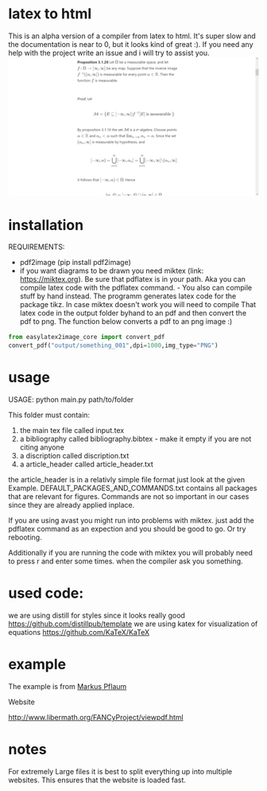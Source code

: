 # latex to html
This is an alpha version of a compiler from latex to html. It's super slow and the documentation is near to 0, but it looks kind of great :). If you need any help with the project write an issue and i will try to assist you.
![](Example.png)
# installation 
REQUIREMENTS:  
 - pdf2image (pip install pdf2image)
 - if you want diagrams to be drawn you need miktex (link: https://miktex.org). Be sure that pdflatex is in your path. Aka you can compile latex code with the pdflatex command. - You also can compile stuff by hand instead. The programm generates latex code for the package tikz. In case miktex doesn't work you will need to compile That latex code in the output folder byhand to an pdf and then convert the pdf to png. The function below converts a pdf to an png image :) 
```python
from easylatex2image_core import convert_pdf
convert_pdf("output/something_001",dpi=1000,img_type="PNG")
```

# usage
USAGE: python main.py path/to/folder

This folder must contain:

1. the main tex file called input.tex
2. a bibliography called bibliography.bibtex - make it empty if you are not citing anyone
3. a discription called discription.txt
4. a article_header called article_header.txt 

the article_header is in a relativly simple file format just look at the given Example.
DEFAULT_PACKAGES_AND_COMMANDS.txt contains all packages that are relevant for figures. Commands are not so important in our cases since they are already applied inplace.


If you are using avast you might run into problems with miktex. just add the pdflatex command as an expection and you should be good to go. Or try rebooting.

Additionally if you are running the code with miktex you will probably need to press r and enter some times. when the compiler ask you something.

# used code:
we are using distill for styles since it looks really good https://github.com/distillpub/template
we are using katex for visualization of equations https://github.com/KaTeX/KaTeX



# example
The example is from [Markus Pflaum](https://www.colorado.edu/math/markus-pflaum)

Website

http://www.libermath.org/FANCyProject/viewpdf.html


# notes
For extremely Large files it is best to split everything up into multiple websites. This ensures that the website is loaded fast.
